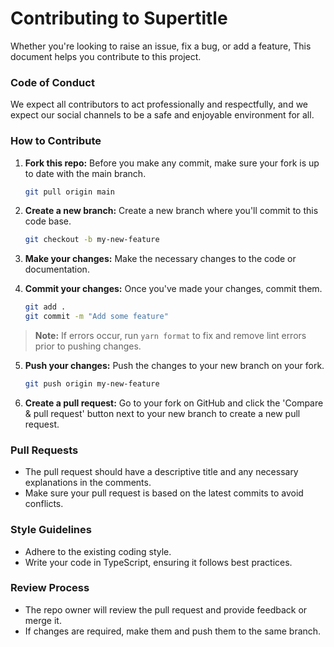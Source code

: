 # Contributing to Supertitle

Whether you're looking to raise an issue, fix a bug, or add a feature, This document helps you contribute to this project.

### Code of Conduct

We expect all contributors to act professionally and respectfully, and we expect our social channels to be a safe and enjoyable environment for all.

### How to Contribute

1. **Fork this repo:** Before you make any commit, make sure your fork is up to date with the main branch.
    ```bash
    git pull origin main
    ```
2. **Create a new branch:** Create a new branch where you'll commit to this code base.
    ```bash
    git checkout -b my-new-feature
    ```
3. **Make your changes:** Make the necessary changes to the code or documentation.

4. **Commit your changes:** Once you've made your changes, commit them.
    ```bash
    git add .
    git commit -m "Add some feature"
    ```
> **Note:** If errors occur, run `yarn format` to fix and remove lint errors prior to pushing changes.
5. **Push your changes:** Push the changes to your new branch on your fork.
    ```bash
    git push origin my-new-feature
    ```
6. **Create a pull request:** Go to your fork on GitHub and click the 'Compare & pull request' button next to your new branch to create a new pull request.

### Pull Requests

- The pull request should have a descriptive title and any necessary explanations in the comments.
- Make sure your pull request is based on the latest commits to avoid conflicts.

### Style Guidelines

- Adhere to the existing coding style.
- Write your code in TypeScript, ensuring it follows best practices.

### Review Process
- The repo owner will review the pull request and provide feedback or merge it.
- If changes are required, make them and push them to the same branch.
